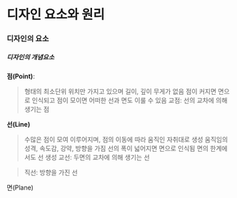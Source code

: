 # 디자인 요소와 원리

### 디자인의 요소

##### 디자인의 개념요소

**점(Point)**: 

> 형태의 최소단위
> 위치만 가지고 있으며 길이, 깊이 무게가 없음
> 점이 커지면 면으로 인식되고 점이 모이면 어떠한 선과 면도 이룰 수 있음
> 교점: 선의 교차에 의해 생기는 점

**선(Line)**

> 수많은 점이 모여 이루어지며, 점의 이동에 따라 움직인 자취대로 생성
> 움직임의 성격, 속도감, 강약, 방향을 가짐
> 선의 폭이 넓어지면 면으로 인식됨
> 면의 한계에서도 선 생성
> 교선: 두면의 교차에 의해 생기는 선

> 직선:  방향을 가진 선 

면(Plane)

